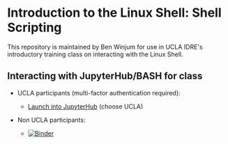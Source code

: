 # Introduction to the Linux Shell: Shell Scripting

This repository is maintained by Ben Winjum for use in UCLA IDRE's introductory training class on interacting with the Linux Shell.

## Interacting with JupyterHub/BASH for class

* UCLA participants (multi-factor authentication required):

  * <a href="https://jupyter.idre.ucla.edu/hub/user-redirect/git-pull?repo=https%3A%2F%2Fgithub.com%2Fbenjum%2Fidre-intro-to-shell-cli&urlpath=lab%2Ftree%2Fidre-intro-to-shell-cli%2Fpresented-material.ipynb&branch=main">Launch into JupyterHub</a> (choose UCLA)

* Non UCLA participants:
  * [![Binder](https://mybinder.org/badge_logo.svg)](https://mybinder.org/v2/gh/benjum/idre-intro-to-shell-cli/main?urlpath=lab/tree/presented-material.ipynb)

